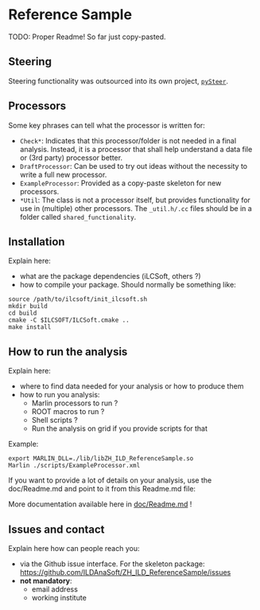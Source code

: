 # Reference Sample

TODO: Proper Readme! So far just copy-pasted.

## Steering

Steering functionality was outsourced into its own project, [`pySteer`](https://github.com/kunathj/pySteer).

## Processors

Some key phrases can tell what the processor is written for:

- `Check*`: Indicates that this processor/folder is not needed in a final
  analysis. Instead, it is a processor that shall help understand a data file or
  (3rd party) processor better.
- `DraftProcessor`: Can be used to try out ideas without the necessity to write
  a full new processor.
- `ExampleProcessor`: Provided as a copy-paste skeleton for new processors.
- `*Util`: The class is not a processor itself, but provides functionality for
  use in (multiple) other processors. The `_util.h/.cc` files should be in a
  folder  called `shared_functionality`.

## Installation

Explain here:

- what are the package dependencies (iLCSoft, others ?)
- how to compile your package. Should normally be something like:

```shell
source /path/to/ilcsoft/init_ilcsoft.sh
mkdir build
cd build
cmake -C $ILCSOFT/ILCSoft.cmake ..
make install
```

## How to run the analysis

Explain here:

- where to find data needed for your analysis or how to produce them
- how to run you analysis:
  - Marlin processors to run ?
  - ROOT macros to run ?
  - Shell scripts ?
  - Run the analysis on grid if you provide scripts for that

Example:

```shell
export MARLIN_DLL=./lib/libZH_ILD_ReferenceSample.so
Marlin ./scripts/ExampleProcessor.xml
```

If you want to provide a lot of details on your analysis, use the doc/Readme.md and point to it from this Readme.md file:

More documentation available here in [doc/Readme.md](doc/Readme.md) !

## Issues and contact

Explain here how can people reach you:

- via the Github issue interface. For the skeleton package: https://github.com/ILDAnaSoft/ZH_ILD_ReferenceSample/issues
- **not mandatory**:
  - email address
  - working institute
